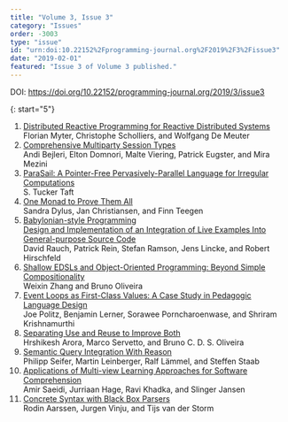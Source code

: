 ```yaml
---
title: "Volume 3, Issue 3"
category: "Issues"
order: -3003
type: "issue"
id: "urn:doi:10.22152%2Fprogramming-journal.org%2F2019%2F3%2Fissue3"
date: "2019-02-01"
featured: "Issue 3 of Volume 3 published."
---
```

DOI: <https://doi.org/10.22152/programming-journal.org/2019/3/issue3>





{: start="5"}
1. [Distributed Reactive Programming for Reactive Distributed Systems](/2019/3/5)  
Florian Myter, Christophe Scholliers, and Wolfgang De Meuter
1. [Comprehensive Multiparty Session Types](/2019/3/6)  
Andi Bejleri, Elton Domnori, Malte Viering, Patrick Eugster, and Mira Mezini
1. [ParaSail: A Pointer-Free Pervasively-Parallel Language for Irregular Computations](/2019/3/7)  
S. Tucker Taft
1. [One Monad to Prove Them All](/2019/3/8)  
Sandra Dylus, Jan Christiansen, and Finn Teegen
1. [Babylonian-style Programming  
Design and Implementation of an Integration of Live Examples Into General-purpose Source Code](/2019/3/9)  
David Rauch, Patrick Rein, Stefan Ramson, Jens Lincke, and Robert Hirschfeld
1. [Shallow EDSLs and Object-Oriented Programming: Beyond Simple Compositionality](/2019/3/10)  
Weixin Zhang and Bruno Oliveira
1. [Event Loops as First-Class Values: A Case Study in Pedagogic Language Design](/2019/3/11)  
Joe Politz, Benjamin Lerner, Sorawee Porncharoenwase, and Shriram Krishnamurthi
1. [Separating Use and Reuse to Improve Both](/2019/3/12)  
Hrshikesh Arora, Marco Servetto, and Bruno C. D. S. Oliveira
1. [Semantic Query Integration With Reason](/2019/3/13)  
Philipp Seifer, Martin Leinberger, Ralf Lämmel, and Steffen Staab
1. [Applications of Multi-view Learning Approaches for Software Comprehension](/2019/3/14)  
Amir Saeidi, Jurriaan Hage, Ravi Khadka, and Slinger Jansen
1. [Concrete Syntax with Black Box Parsers](/2019/3/15)  
Rodin Aarssen, Jurgen Vinju, and Tijs van der Storm



